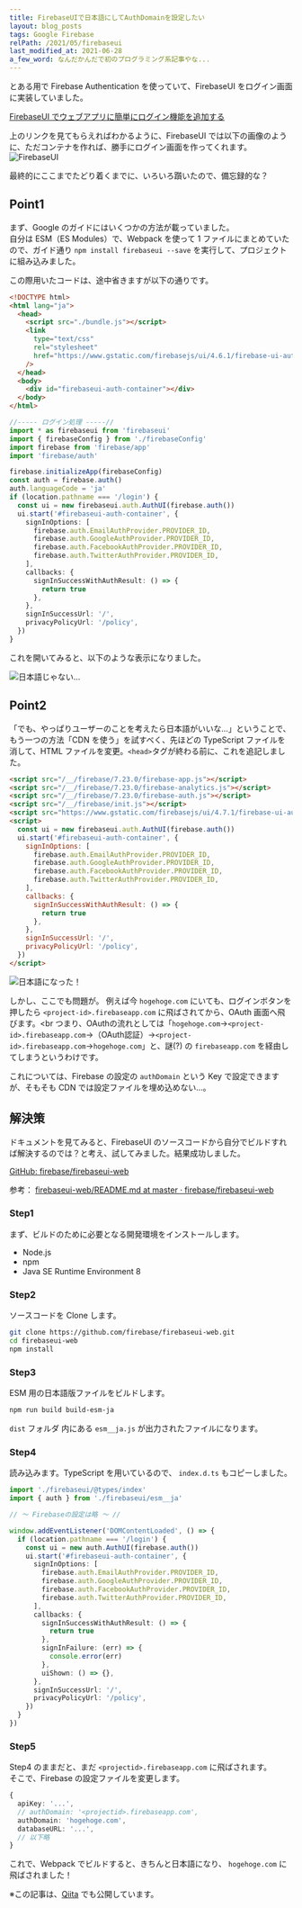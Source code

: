 ```yaml
---
title: FirebaseUIで日本語にしてAuthDomainを設定したい
layout: blog_posts
tags: Google Firebase
relPath: /2021/05/firebaseui
last_modified_at: 2021-06-28
a_few_word: なんだかんだで初のプログラミング系記事やな...
---
```


とある用で Firebase Authentication を使っていて、FirebaseUI をログイン画面に実装していました。

[FirebaseUI でウェブアプリに簡単にログイン機能を追加する](https://firebase.google.com/docs/auth/web/firebaseui?hl=ja)

上のリンクを見てもらえればわかるように、FirebaseUI では以下の画像のように、ただコンテナを作れば、勝手にログイン画面を作ってくれます。
![FirebaseUI](/img/blog/2021/05/firebaseui/01.png)

最終的にここまでたどり着くまでに、いろいろ躓いたので、備忘録的な？

## Point1

まず、Google のガイドにはいくつかの方法が載っていました。<br>
自分は ESM（ES Modules）で、Webpack を使って 1 ファイルにまとめていたので、ガイド通り `npm install firebaseui --save` を実行して、プロジェクトに組み込みました。

この際用いたコードは、途中省きますが以下の通りです。

```html
<!DOCTYPE html>
<html lang="ja">
  <head>
    <script src="./bundle.js"></script>
    <link
      type="text/css"
      rel="stylesheet"
      href="https://www.gstatic.com/firebasejs/ui/4.6.1/firebase-ui-auth.css"
    />
  </head>
  <body>
    <div id="firebaseui-auth-container"></div>
  </body>
</html>
```

```ts
//----- ログイン処理 -----//
import * as firebaseui from 'firebaseui'
import { firebaseConfig } from './firebaseConfig'
import firebase from 'firebase/app'
import 'firebase/auth'

firebase.initializeApp(firebaseConfig)
const auth = firebase.auth()
auth.languageCode = 'ja'
if (location.pathname === '/login') {
  const ui = new firebaseui.auth.AuthUI(firebase.auth())
  ui.start('#firebaseui-auth-container', {
    signInOptions: [
      firebase.auth.EmailAuthProvider.PROVIDER_ID,
      firebase.auth.GoogleAuthProvider.PROVIDER_ID,
      firebase.auth.FacebookAuthProvider.PROVIDER_ID,
      firebase.auth.TwitterAuthProvider.PROVIDER_ID,
    ],
    callbacks: {
      signInSuccessWithAuthResult: () => {
        return true
      },
    },
    signInSuccessUrl: '/',
    privacyPolicyUrl: '/policy',
  })
}
```

これを開いてみると、以下のような表示になりました。

![日本語じゃない...](/img/blog/2021/05/firebaseui/02.png)

## Point2

「でも、やっぱりユーザーのことを考えたら日本語がいいな...」ということで、もう一つの方法「CDN を使う」を試すべく、先ほどの TypeScript ファイルを消して、HTML ファイルを変更。`<head>`タグが終わる前に、これを追記しました。

```html
<script src="/__/firebase/7.23.0/firebase-app.js"></script>
<script src="/__/firebase/7.23.0/firebase-analytics.js"></script>
<script src="/__/firebase/7.23.0/firebase-auth.js"></script>
<script src="/__/firebase/init.js"></script>
<script src="https://www.gstatic.com/firebasejs/ui/4.7.1/firebase-ui-auth__ja.js"></script>
<script>
  const ui = new firebaseui.auth.AuthUI(firebase.auth())
  ui.start('#firebaseui-auth-container', {
    signInOptions: [
      firebase.auth.EmailAuthProvider.PROVIDER_ID,
      firebase.auth.GoogleAuthProvider.PROVIDER_ID,
      firebase.auth.FacebookAuthProvider.PROVIDER_ID,
      firebase.auth.TwitterAuthProvider.PROVIDER_ID,
    ],
    callbacks: {
      signInSuccessWithAuthResult: () => {
        return true
      },
    },
    signInSuccessUrl: '/',
    privacyPolicyUrl: '/policy',
  })
</script>
```

![日本語になった！](/img/blog/2021/05/firebaseui/01.png)

しかし、ここでも問題が。
例えば今 `hogehoge.com` にいても、ログインボタンを押したら `<project-id>.firebaseapp.com` に飛ばされてから、OAuth 画面へ飛びます。<br
つまり、OAuthの流れとしては「`hogehoge.com`→`<project-id>.firebaseapp.com`→（OAuth認証）→`<project-id>.firebaseapp.com`→`hogehoge.com`」と、謎(?) の `firebaseapp.com` を経由してしまうというわけです。

これについては、Firebase の設定の `authDomain` という Key で設定できますが、そもそも CDN では設定ファイルを埋め込めない...。

## 解決策

ドキュメントを見てみると、FirebaseUI のソースコードから自分でビルドすれば解決するのでは？と考え、試してみました。結果成功しました。

[GitHub: firebase/firebaseui-web](https://github.com/firebase/firebaseui-web)

参考： [firebaseui-web/README.md at master · firebase/firebaseui-web](https://github.com/firebase/firebaseui-web/blob/master/README.md#building-firebaseui)

### Step1

まず、ビルドのために必要となる開発環境をインストールします。

- Node.js
- npm
- Java SE Runtime Environment 8

### Step2

ソースコードを Clone します。

```bash
git clone https://github.com/firebase/firebaseui-web.git
cd firebaseui-web
npm install
```

### Step3

ESM 用の日本語版ファイルをビルドします。

```bash
npm run build build-esm-ja
```

`dist` フォルダ 内にある `esm__ja.js` が出力されたファイルになります。

### Step4

読み込みます。TypeScript を用いているので、 `index.d.ts` もコピーしました。

```ts
import './firebaseui/@types/index'
import { auth } from './firebaseui/esm__ja'

// ～ Firebaseの設定は略 ～ //

window.addEventListener('DOMContentLoaded', () => {
  if (location.pathname === '/login') {
    const ui = new auth.AuthUI(firebase.auth())
    ui.start('#firebaseui-auth-container', {
      signInOptions: [
        firebase.auth.EmailAuthProvider.PROVIDER_ID,
        firebase.auth.GoogleAuthProvider.PROVIDER_ID,
        firebase.auth.FacebookAuthProvider.PROVIDER_ID,
        firebase.auth.TwitterAuthProvider.PROVIDER_ID,
      ],
      callbacks: {
        signInSuccessWithAuthResult: () => {
          return true
        },
        signInFailure: (err) => {
          console.error(err)
        },
        uiShown: () => {},
      },
      signInSuccessUrl: '/',
      privacyPolicyUrl: '/policy',
    })
  }
})
```

### Step5

Step4 のままだと、まだ `<projectid>.firebaseapp.com` に飛ばされます。<br>
そこで、Firebase の設定ファイルを変更します。

```ts
{
  apiKey: '...',
  // authDomain: '<projectid>.firebaseapp.com',
  authDomain: 'hogehoge.com',
  databaseURL: '...',
  // 以下略
}
```

これで、Webpack でビルドすると、きちんと日本語になり、 `hogehoge.com` に飛ばされました！

※この記事は、[Qiita](https://qiita.com/a01sa01to/items/5c8324e0f37bdf0eacd7) でも公開しています。